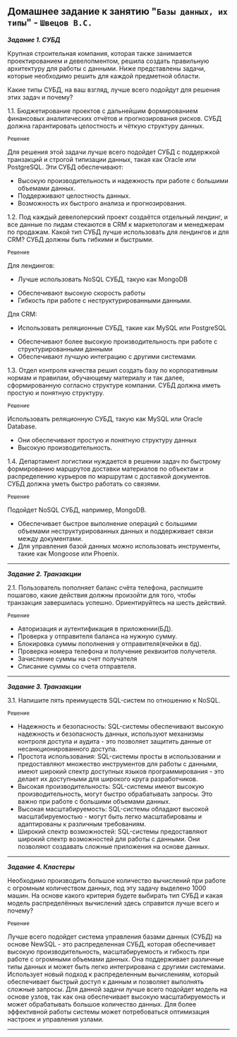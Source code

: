 ## Домашнее задание к занятию "`Базы данных, их типы`" - `Швецов В.С.`

***Задание 1. СУБД***

Крупная строительная компания, которая также занимается проектированием и девелопментом, решила создать правильную архитектуру для работы с данными. Ниже представлены задачи, которые необходимо решить для каждой предметной области.

Какие типы СУБД, на ваш взгляд, лучше всего подойдут для решения этих задач и почему?

1.1. Бюджетирование проектов с дальнейшим формированием финансовых аналитических отчётов и прогнозирования рисков. СУБД должна гарантировать целостность и чёткую структуру данных.

`Решение`

Для решения этой задачи лучше всего подойдет СУБД с поддержкой транзакций и строгой типизации данных, такая как Oracle или PostgreSQL. 
Эти СУБД обеспечивают: 
* Высокую производительность и надежность при работе с большими объемами данных.
* Поддерживают целостность данных.
* Возможность их быстрого анализа и прогнозирования.

1.2. Под каждый девелоперский проект создаётся отдельный лендинг, и все данные по лидам стекаются в CRM к маркетологам и менеджерам по продажам. Какой тип СУБД лучше использовать для лендингов и для CRM? СУБД должны быть гибкими и быстрыми.

`Решение`

Для лендингов: 
- Лучше использовать NoSQL СУБД, такую как MongoDB
* Обеспечивают высокую скорость работы
* Гибкость при работе с неструктурированными данными.

Для CRM:
- Использовать реляционные СУБД, такие как MySQL или PostgreSQL
* Обеспечивают более высокую производительность при работе с структурированными данными
* Обеспечивают лучшую интеграцию с другими системами.

1.3. Отдел контроля качества решил создать базу по корпоративным нормам и правилам, обучающему материалу и так далее, сформированную согласно структуре компании. СУБД должна иметь простую и понятную структуру.

`Решение`

Использовать реляционную СУБД, такую как MySQL или Oracle Database. 
* Они обеспечивают простую и понятную структуру данных
* Высокую производительность.

1.4. Департамент логистики нуждается в решении задач по быстрому формированию маршрутов доставки материалов по объектам и распределению курьеров по маршрутам с доставкой документов. СУБД должна уметь быстро работать со связями.

`Решение`

Подойдет NoSQL СУБД, например, MongoDB.
* Обеспечивает быстрое выполнение операций с большими объемами неструктурированных данных и поддерживает связи между документами.
* Для управления базой данных можно использовать инструменты, такие как Mongoose или Phoenix.

---

***Задание 2. Транзакции***

2.1. Пользователь пополняет баланс счёта телефона, распишите пошагово, какие действия должны произойти для того, чтобы транзакция завершилась успешно. Ориентируйтесь на шесть действий.

`Решение`

* Авторизация и аутентификация в приложении(БД).
* Проверка у отправителя баланса на нужную сумму.
* Блокировка суммы пополнения у отправителя(ячейки в бд).
* Проверка номера телефона и получение реквизитов получетеля.
* Зачисление суммы на счет получателя
* Списание суммы со счета отправтеля.


---

***Задание 3. Транзакции***
 
3.1. Напишите пять преимуществ SQL-систем по отношению к NoSQL.

`Решение`

* Надежность и безопасность:
SQL-системы обеспечивают высокую надежность и безопасность данных, используют механизмы контроля доступа и аудита - это позволяет защитить данные от несанкционированного доступа.
* Простота использования:
SQL-системы просты в использовании и предоставляют множество инструментов для работы с данными, имеют широкий спектр доступных языков программирования - это делает их доступными для широкого круга разработчиков.
* Высокая производительность:
SQL-системы имеют высокую производительность, могут быстро обрабатывать запросы. Это важно при работе с большими объемами данных.
* Высокая масштабируемость:
SQL-системы обладают высокой масштабируемостью - могут быть легко масштабированы и адаптированы к различным требованиям.
* Широкий спектр возможностей:
SQL-системы предоставляют широкий спектр возможностей для работы с данными. Они позволяют создавать сложные приложения на основе данных.

---

***Задание 4. Кластеры***

Необходимо производить большое количество вычислений при работе с огромным количеством данных, под эту задачу выделено 1000 машин.
На основе какого критерия будете выбирать тип СУБД и какая модель распределённых вычислений здесь справится лучше всего и почему?

`Решение`

Лучше всего подойдет система управления базами данных (СУБД) на основе NewSQL - это распределенная СУБД, которая обеспечивает высокую производительность, масштабируемость и гибкость при работе с огромными объемами данных.
Она поддерживает различные типы данных и может быть легко интегрирована с другими системами. Использует новый подход к распределенным вычислениям, который обеспечивает быстрый доступ к данным и позволяет выполнять сложные запросы.
Для данной задачи лучше всего подойдет модель на основе узлов, так как она обеспечивает высокую масштабируемость и может обрабатывать большое количество данных. Для более эффективной работы системы может потребоваться оптимизация настроек и управления узлами.

---
